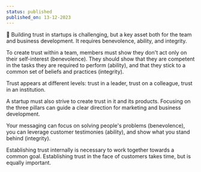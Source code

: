 ```yaml
---
status: published
published_on: 13-12-2023
---
```

🛟 Building trust in startups is challenging, but a key asset both for the team and business development. It requires benevolence, ability, and integrity.  

To create trust within a team, members must show they don't act only on their self-interest (benevolence). They should show that they are competent in the tasks they are required to perform (ability), and that they stick to a common set of beliefs and practices (integrity). 

Trust appears at different levels: trust in a leader, trust on a colleague, trust in an institution. 

A startup must also strive to create trust in it and its products. Focusing on the three pillars can guide a clear direction for marketing and business development. 

Your messaging can focus on solving people's problems (benevolence), you can leverage customer testimonies (ability), and show what you stand behind (integrity). 

Establishing trust internally is necessary to work together towards a common goal. Establishing trust in the face of customers takes time, but is equally important. 